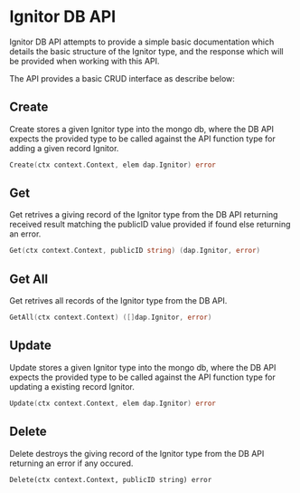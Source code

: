 Ignitor DB API 
===============================

Ignitor DB API attempts to provide a simple basic documentation which details 
the basic structure of the Ignitor type, and the response which will be provided 
when working with this API.

The API provides a basic CRUD interface as describe below:

## Create

Create stores a given Ignitor type into the mongo db, where the DB API expects the provided type to be called
against the API function type for adding a given record Ignitor.

```go
Create(ctx context.Context, elem dap.Ignitor) error 
```

## Get

Get retrives a giving record of the Ignitor type from the DB API returning received result matching 
the publicID value provided if found else returning an error.

```go
Get(ctx context.Context, publicID string) (dap.Ignitor, error) 
```

## Get All

Get retrives all records of the Ignitor type from the DB API.

```go
GetAll(ctx context.Context) ([]dap.Ignitor, error) 
```

## Update

Update stores a given Ignitor type into the mongo db, where the DB API expects the provided type to be called
against the API function type for updating a existing record Ignitor.

```go
Update(ctx context.Context, elem dap.Ignitor) error 
```

## Delete

Delete destroys the giving record of the Ignitor type from the DB API returning an error if any occured.

```
Delete(ctx context.Context, publicID string) error 
```